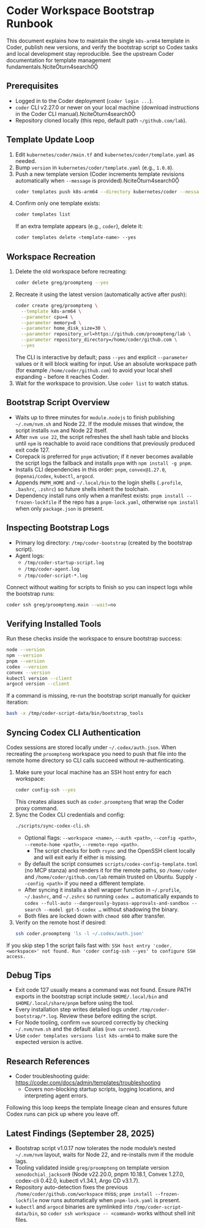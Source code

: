 # Coder Workspace Bootstrap Runbook

This document explains how to maintain the single `k8s-arm64` template in Coder, publish new versions, and verify the bootstrap script so Codex tasks and local development stay reproducible. See the upstream Coder documentation for template management fundamentals.citeturn4search0

## Prerequisites

- Logged in to the Coder deployment (`coder login ...`).
- `coder` CLI v2.27.0 or newer on your local machine (download instructions in the Coder CLI manual).citeturn4search0
- Repository cloned locally (this repo, default path `~/github.com/lab`).

## Template Update Loop

1. Edit `kubernetes/coder/main.tf` and `kubernetes/coder/template.yaml` as needed.
2. Bump `version` in `kubernetes/coder/template.yaml` (e.g., `1.0.8`).
3. Push a new template version (Coder increments template revisions automatically when `--message` is provided).citeturn4search0
   ```bash
   coder templates push k8s-arm64 --directory kubernetes/coder --message 'feat: describe change' --yes
   ```
4. Confirm only one template exists:
   ```bash
   coder templates list
   ```
   If an extra template appears (e.g., `coder`), delete it:
   ```bash
   coder templates delete <template-name> --yes
   ```

## Workspace Recreation

1. Delete the old workspace before recreating:
   ```bash
   coder delete greg/proompteng --yes
   ```
2. Recreate it using the latest version (automatically active after push):
   ```bash
   coder create greg/proompteng \
     --template k8s-arm64 \
     --parameter cpu=4 \
     --parameter memory=8 \
     --parameter home_disk_size=30 \
     --parameter repository_url=https://github.com/proompteng/lab \
     --parameter repository_directory=/home/coder/github.com \
     --yes
   ```
   The CLI is interactive by default; pass `--yes` and explicit `--parameter` values or it will block waiting for input. Use an absolute workspace path (for example `/home/coder/github.com`) to avoid your local shell expanding `~` before it reaches Coder.
3. Wait for the workspace to provision. Use `coder list` to watch status.

## Bootstrap Script Overview

- Waits up to three minutes for `module.nodejs` to finish publishing `~/.nvm/nvm.sh` and Node 22. If the module misses that window, the script installs `nvm` and Node 22 itself.
- After `nvm use 22`, the script refreshes the shell hash table and blocks until `npm` is reachable to avoid race conditions that previously produced exit code 127.
- Corepack is preferred for `pnpm` activation; if it never becomes available the script logs the fallback and installs `pnpm` with `npm install -g pnpm`.
- Installs CLI dependencies in this order: `pnpm`, `convex@1.27.0`, `@openai/codex`, `kubectl`, `argocd`.
- Appends `PNPM_HOME` and `~/.local/bin` to the login shells (`.profile`, `.bashrc`, `.zshrc`) so future shells inherit the toolchain.
- Dependency install runs only when a manifest exists: `pnpm install --frozen-lockfile` if the repo has a `pnpm-lock.yaml`, otherwise `npm install` when only `package.json` is present.

## Inspecting Bootstrap Logs

- Primary log directory: `/tmp/coder-bootstrap` (created by the bootstrap script).
- Agent logs:
  - `/tmp/coder-startup-script.log`
  - `/tmp/coder-agent.log`
  - `/tmp/coder-script-*.log`

Connect without waiting for scripts to finish so you can inspect logs while the bootstrap runs:

```bash
coder ssh greg/proompteng.main --wait=no
```

## Verifying Installed Tools

Run these checks inside the workspace to ensure bootstrap success:

```bash
node --version
npm --version
pnpm --version
codex --version
convex --version
kubectl version --client
argocd version --client
```

If a command is missing, re-run the bootstrap script manually for quicker iteration:

```bash
bash -x /tmp/coder-script-data/bin/bootstrap_tools
```

## Syncing Codex CLI Authentication

Codex sessions are stored locally under `~/.codex/auth.json`. When recreating the `proompteng` workspace you need to push that file into the remote home directory so CLI calls succeed without re-authenticating.

1. Make sure your local machine has an SSH host entry for each workspace:
   ```bash
   coder config-ssh --yes
   ```
   This creates aliases such as `coder.proompteng` that wrap the Coder proxy command.
2. Sync the Codex CLI credentials and config:
   ```bash
   ./scripts/sync-codex-cli.sh
   ```
   - Optional flags: `--workspace <name>`, `--auth <path>`, `--config <path>`, `--remote-home <path>`, `--remote-repo <path>`.
     - The script checks for both `rsync` and the OpenSSH client locally and will exit early if either is missing.
   - By default the script consumes `scripts/codex-config-template.toml` (no MCP stanza) and renders it for the remote paths, so `/home/coder` and `/home/coder/github.com/lab` remain trusted on Ubuntu. Supply `--config <path>` if you need a different template.
   - After syncing it installs a shell wrapper function in `~/.profile`, `~/.bashrc`, and `~/.zshrc` so running `codex …` automatically expands to `codex --full-auto --dangerously-bypass-approvals-and-sandbox --search --model gpt-5-codex …` without shadowing the binary.
   - Both files are locked down with `chmod 600` after transfer.
3. Verify on the remote host if desired:
   ```bash
   ssh coder.proompteng 'ls -l ~/.codex/auth.json'
   ```

If you skip step 1 the script fails fast with: `SSH host entry 'coder.<workspace>' not found. Run 'coder config-ssh --yes' to configure SSH access.`

## Debug Tips

- Exit code 127 usually means a command was not found. Ensure PATH exports in the bootstrap script include `$HOME/.local/bin` and `$HOME/.local/share/pnpm` before using the tool.
- Every installation step writes detailed logs under `/tmp/coder-bootstrap/*.log`. Review these before editing the script.
- For Node tooling, confirm `nvm` sourced correctly by checking `~/.nvm/nvm.sh` and the default alias (`nvm current`).
- Use `coder templates versions list k8s-arm64` to make sure the expected version is active.

## Research References

- Coder troubleshooting guide: https://coder.com/docs/admin/templates/troubleshooting
  - Covers non-blocking startup scripts, logging locations, and interpreting agent errors.

Following this loop keeps the template lineage clean and ensures future Codex runs can pick up where you leave off.

## Latest Findings (September 28, 2025)

- Bootstrap script v1.0.17 now tolerates the node module’s nested `~/.nvm/nvm` layout, waits for Node 22, and re-installs nvm if the module lags.
- Tooling validated inside `greg/proompteng` on template version `xenodochial_jackson9` (Node v22.20.0, pnpm 10.18.1, Convex 1.27.0, codex-cli 0.42.0, kubectl v1.34.1, Argo CD v3.1.7).
- Repository auto-detection fixes the previous `/home/coder/github.com/workspace` miss; `pnpm install --frozen-lockfile` now runs automatically when `pnpm-lock.yaml` is present.
- `kubectl` and `argocd` binaries are symlinked into `/tmp/coder-script-data/bin`, so `coder ssh workspace -- <command>` works without shell init files.
